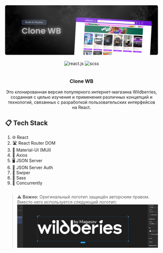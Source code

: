 <div align="center">
  <br />
    <a href="https://github.com/magasov" target="_blank">
      <img src="./src/assets/readme/banner-readme.png" alt="Project Banner">
    </a>
  <br />
  <br />
 
  <div>
    <img src="https://camo.githubusercontent.com/9242244a22ff5237b5410291986a5d911e829e494f47913c7d9bd0404627d789/68747470733a2f2f75706c6f61642e77696b696d656469612e6f72672f77696b6970656469612f636f6d6d6f6e732f612f61372f52656163742d69636f6e2e737667" alt="react.js" width="30x" />
    <img src="https://camo.githubusercontent.com/e84d110dc8fc6125b9138856352724ba0f8f6b86ec6ac91961669d407fd71e24/68747470733a2f2f63646e2d69636f6e732d706e672e666c617469636f6e2e636f6d2f3531322f353936382f353936383335382e706e67" alt="scss" width="28x" />
  </div>
<br>
  <h3 align="center">Clone WB</h3>

   <div align="center">
     Это клонированная версия популярного интернет-магазина Wildberries, созданная с целью изучения и применения различных концепций и технологий, связанных с разработкой пользовательских интерфейсов на React.
    </div>
</div>

## 📋 <a name="table">Tech Stack</a>

1. 🌐 React
2. 🛣️ React Router DOM
3. 🎨 Material-UI (MUI)
4. 📡 Axios
5. 🖥️ JSON Server
6. 🔐 JSON Server Auth
7. 🚀 Swiper
8. 🎨 Sass
9. 🧩 Concurrently

##

> ⚠️ **Важно:** Оригинальный логотип защищён авторским правом.  
> Вместо него используется следующий логотип:  
> ![Альтернативный логотип](./src/assets/readme/logos-readme.png)
